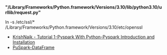 **"/Library/Frameworks/Python.framework/Versions/3.10/lib/python3.10/urllib/request.py"**

ln -s /etc/ssl/* /Library/Frameworks/Python.framework/Versions/3.10/etc/openssl

* [KrishNaik - Tutorial 1-Pyspark With Python-Pyspark Introduction and Installation](https://www.youtube.com/watch?v=WyZmM6K7ubc&list=PLZoTAELRMXVNjiiawhzZ0afHcPvC8jpcg)
* [PuSpark-DataFrame](https://stackoverflow.com/questions/tagged/pyspark?tab=Votes)
